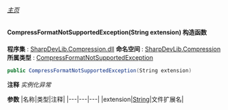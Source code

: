 ###### [主页](./Index.md "主页")
#### CompressFormatNotSupportedException(String extension) 构造函数
**程序集** : [SharpDevLib.Compression.dll](./SharpDevLib.Compression.assembly.md "SharpDevLib.Compression.dll")
**命名空间** : [SharpDevLib.Compression](./SharpDevLib.Compression.namespace.md "SharpDevLib.Compression")
**所属类型** : [CompressFormatNotSupportedException](./SharpDevLib.Compression.CompressFormatNotSupportedException.md "CompressFormatNotSupportedException")
``` csharp
public CompressFormatNotSupportedException(String extension)
```
**注释**
*实例化异常*

**参数**
|名称|类型|注释|
|---|---|---|
|extension|[String](https://learn.microsoft.com/en-us/dotnet/api/system.string "String")|文件扩展名|

